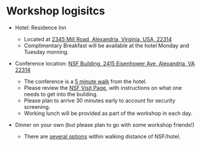 # Workshop logisitcs

- Hotel: Residence Inn
    - Located at [2345 Mill Road, Alexandria, Virginia, USA, 22314](https://maps.app.goo.gl/kpSVRaxgshmw3izM8)
    - Complimentary Breakfast will be available at the hotel Monday and Tuesday morning.

- Conference location: [NSF Building, 2415 Eisenhower Ave, Alexandria, VA 22314](https://maps.app.goo.gl/ExjiZjjK8N2wHhUY6)
    - The conference is a [5 minute walk](https://www.google.com/maps/dir/Residence+Inn+by+Marriott+Alexandria+Old+Town+South+at+Carlyle,+Mill+Road,+Alexandria,+VA/National+Science+Foundation,+2415+Eisenhower+Ave,+Alexandria,+VA+22314/@38.8018387,-77.0702297,18z/data=!3m1!4b1!4m14!4m13!1m5!1m1!1s0x89b7b1a8af3fd5f5:0xedd96d11e6c0c66!2m2!1d-77.0677201!2d38.8027195!1m5!1m1!1s0x89b7b4245b7c2a15:0x4b85ed20a7b436d0!2m2!1d-77.0705184!2d38.8014418!3e2?entry=ttu) from the hotel.
    - Please review the [NSF Visit Page](https://new.nsf.gov/about/visit), with instructions on what one needs to get into the building.
    - Please plan to arrive 30 minutes early to account for security screening.
    - Working lunch will be provided as part of the workshop in each day.

- Dinner on your own (but please plan to go with some workshop friends!)
    - There are [several options](https://www.google.com/maps/search/Restaurants/@38.8019849,-77.0650526,16.02z/data=!4m7!2m6!3m5!2sNational+Science+Foundation!3s0x89b7b4245b7c2a15:0x4b85ed20a7b436d0!4m2!1d-77.0705184!2d38.8014418?entry=ttu) within walking distance of NSF/hotel.
